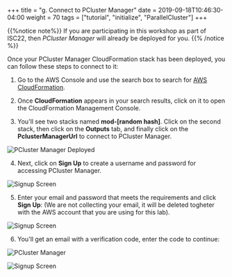 +++
title = "g. Connect to PCluster Manager"
date = 2019-09-18T10:46:30-04:00
weight = 70
tags = ["tutorial", "initialize", "ParallelCluster"]
+++

{{%notice note%}}
If you are participating in this workshop as part of ISC22, then *PCluster Manager* will already be deployed for you. 
{{% /notice %}}

Once your PCluster Manager CloudFormation stack has been deployed, you can follow these steps to connect to it:

1. Go to the AWS Console and use the search box to search for [AWS CloudFormation](https://console.aws.amazon.com/cloudformation/home).

2. Once **CloudFormation** appears in your search results, click on it to open the CloudFormation Management Console.

3. You'll see two stacks named **mod-[random hash]**. Click on the second stack, then click on the **Outputs** tab, and finally click on the **PclusterManagerUrl** to connect to PCluster Manager.

![PCluster Manager Deployed](/images/isc22/pcluster-deployed.png)

4. Next, click on **Sign Up** to create a username and password for accessing PCluster Manager.

![Signup Screen](/images/isc22/sign-up.png)

5. Enter your email and password that meets the requirements and click **Sign Up**:
(We are not collecting your email, it will be deleted togheter with the AWS account that you are using for this lab).


![Signup Screen](/images/isc22/signup-password.png)

6. You'll get an email with a verification code, enter the code to continue:

![PCluster Manager](/images/isc22/pcm-email.png)

![Signup Screen](/images/isc22/verification-code.png)
